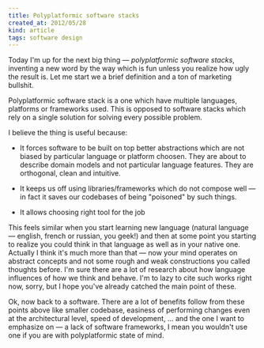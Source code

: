```yaml
---
title: Polyplatformic software stacks
created_at: 2012/05/28
kind: article
tags: software design
---
```


Today I'm up for the next big thing — *polyplatformic software stacks*,
inventing a new word by the way which is fun unless you realize how ugly the
result is. Let me start we a brief definition and a ton of marketing bullshit.

Polyplatformic software stack is a one which have multiple languages, platforms
or frameworks used. This is opposed to software stacks which rely on a single
solution for solving every possible problem.

I believe the thing is useful because:

  * It forces software to be built on top better abstractions which are not
    biased by particular language or platform choosen. They are about to
    describe domain models and not particular language features. They are
    orthogonal, clean and intuitive.

  * It keeps us off using libraries/frameworks which do not compose well — in
    fact it saves our codebases of being "poisoned" by such things.

  * It allows choosing right tool for the job

This feels similar when you start learning new language (natural language —
english, french or russian, you geek!) and then at some point you starting to
realize you could think in that language as well as in your native one. Actually
I think it's much more than that — now your mind operates on abstract concepts
and not some rough and weak constructions you called thoughts before. I'm sure
there are a lot of research about how language influences of how we think and
behave. I'm to lazy to cite such works right now, sorry, but I hope you've
already catched the main point of these.

Ok, now back to a software. There are a lot of benefits follow from these points
above like smaller codebase, easiness of performing changes even at the
architectural level, speed of development, ... and the one I want to emphasize
on — a lack of software frameworks, I mean you wouldn't use one if you are with
polyplatformic state of mind.

